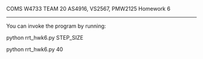 COMS W4733
TEAM 20
AS4916, VS2567, PMW2125
Homework 6
______________

You can invoke the program by running:

python rrt_hwk6.py STEP_SIZE

python rrt_hwk6.py 40


